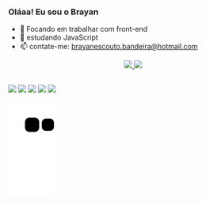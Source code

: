### Oláaa! Eu sou o Brayan 

- 🔭 Focando em trabalhar com front-end 
- 🌱 estudando JavaScript
- 📫 contate-me: brayanescouto.bandeira@hotmail.com


<div align="center">
  <a href="https://github.com/BraiyaGhst">
  <img height="180em" src="https://github-readme-stats.vercel.app/api?username=BraiyaGhst&show_icons=true&theme=dracula&include_all_commits=true&count_private=true"/>
  <img height="180em" src="https://github-readme-stats.vercel.app/api/top-langs/?username=BraiyaGhst&layout=compact&langs_count=7&theme=dracula"/>
</div>

##

<div>

  <a href="https://instagram.com/ghost.braiya" target="_blank"><img src="https://img.shields.io/badge/-Instagram-%23E4405F?style=for-the-badge&logo=instagram&logoColor=white" target="_blank"></a>
 <a href="https://www.twitch.tv/eobraiya" target="_blank"><img src="https://img.shields.io/badge/Twitch-9146FF?style=for-the-badge&logo=twitch&logoColor=white" target="_blank"></a>
 <a href="https://discord.gg/64z7Yrwvgj" target="_blank"><img src="https://img.shields.io/badge/Discord-7289DA?style=for-the-badge&logo=discord&logoColor=white" target="_blank"></a> 
  <a href = "mailto:brayanescout@gmail.com"><img src="https://img.shields.io/badge/-Gmail-%23333?style=for-the-badge&logo=gmail&logoColor=white" target="_blank"></a>
  <a href="https://www.linkedin.com/in/brayan-escouto-8a482343" target="_blank"><img src="https://img.shields.io/badge/-LinkedIn-%230077B5?style=for-the-badge&logo=linkedin&logoColor=white" target="_blank"></a> 

![Snake animation](https://github.com/BraiyaGhst/BraiyaGhst/blob/output/github-contribution-grid-snake.svg)

</div>
